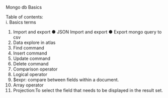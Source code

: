 Mongo db Basics

Table of contents:  
i. Basics terms  
1. Import and export
   ● JSON Import and export
   ● Export mongo query to csv
3. Data explore in atlas
4. Find command
5. Insert command
6. Update command
7. Delete command
8. Comparison operator
9. Logical operator 
10. $expr: compare between fields within a document.
11. Array operator
12. Projection:To select the field that needs to be displayed in the result set.
